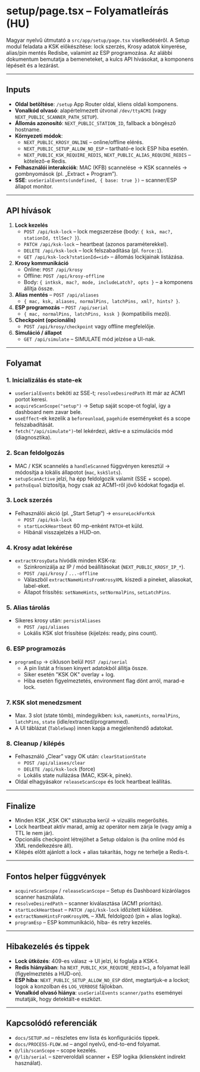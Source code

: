 # setup/page.tsx – Folyamatleírás (HU)

Magyar nyelvű útmutató a `src/app/setup/page.tsx` viselkedéséről. A Setup modul feladata a KSK előkészítése: lock szerzés, Krosy adatok kinyerése, alias/pin mentés Redisbe, valamint az ESP programozása. Az alábbi dokumentum bemutatja a bemeneteket, a kulcs API hívásokat, a komponens lépéseit és a lezárást.

---

## Inputs

- **Oldal betöltése**: `/setup` App Router oldal, kliens oldali komponens.
- **Vonalkód olvasó**: alapértelmezett útvonal `/dev/ttyACM1` (vagy `NEXT_PUBLIC_SCANNER_PATH_SETUP`).
- **Állomás azonosító**: `NEXT_PUBLIC_STATION_ID`, fallback a böngésző hostname.
- **Környezeti módok**:
  - `NEXT_PUBLIC_KROSY_ONLINE` – online/offline elérés.
  - `NEXT_PUBLIC_SETUP_ALLOW_NO_ESP` – tartható-e lock ESP hiba esetén.
  - `NEXT_PUBLIC_KSK_REQUIRE_REDIS`, `NEXT_PUBLIC_ALIAS_REQUIRE_REDIS` – kötelező-e Redis.
- **Felhasználói interakciók**: MAC (KFB) scannelése → KSK scannelés → gombnyomások (pl. „Extract + Program”).
- **SSE**: `useSerialEvents(undefined, { base: true })` – scanner/ESP állapot monitor.

---

## API hívások

1. **Lock kezelés**
   - `POST /api/ksk-lock` – lock megszerzése (body: `{ ksk, mac?, stationId, ttlSec? }`).
   - `PATCH /api/ksk-lock` – heartbeat (azonos paraméterekkel).
   - `DELETE /api/ksk-lock` – lock felszabadítása (pl. `force:1`).
   - `GET /api/ksk-lock?stationId=<id>` – állomás lockjainak listázása.
2. **Krosy kommunikáció**
   - Online: `POST /api/krosy`
   - Offline: `POST /api/krosy-offline`
   - Body: `{ intksk, mac?, mode, includeLatch?, opts }` – a komponens állítja össze.
3. **Alias mentés** – `POST /api/aliases`
   - `{ mac, ksk, aliases, normalPins, latchPins, xml?, hints? }`.
4. **ESP programozás** – `POST /api/serial`
   - `{ mac, normalPins, latchPins, kssk }` (kompatibilis mező).
5. **Checkpoint (opcionális)**
   - `POST /api/krosy/checkpoint` vagy offline megfelelője.
6. **Simuláció / állapot**
   - `GET /api/simulate` – SIMULATE mód jelzése a UI-nak.

---

## Folyamat

### 1. Inicializálás és state-ek
- `useSerialEvents` beköti az SSE-t; `resolveDesiredPath` itt már az ACM1 portot keresi.
- `acquireScanScope("setup")` → Setup saját scope-ot foglal, így a dashboard nem zavar bele.
- `useEffect`-ek kezelik a `beforeunload`, `pagehide` eseményeket és a scope felszabadítását.
- `fetch("/api/simulate")`-tel lekérdezi, aktív-e a szimulációs mód (diagnosztika).

### 2. Scan feldolgozás
- MAC / KSK scannelés a `handleScanned` függvényen keresztül → módosítja a lokális állapotot (`mac`, `kskSlots`).
- `setupScanActive` jelzi, ha épp feldolgozik valamit (SSE + scope).
- `pathsEqual` biztosítja, hogy csak az ACM1-ről jövő kódokat fogadja el.

### 3. Lock szerzés
- Felhasználói akció (pl. „Start Setup”) → `ensureLockForKsk`
  - `POST /api/ksk-lock`
  - `startLockHeartbeat` 60 mp-enként `PATCH`-et küld.
  - Hibánál visszajelzés a HUD-on.

### 4. Krosy adat lekérése
- `extractKrosyData` hívódik minden KSK-ra:
  - Szinkronizálja az IP / mód beállításokat (`NEXT_PUBLIC_KROSY_IP_*`).
  - `POST /api/krosy` / `...-offline`
  - Válaszból `extractNameHintsFromKrosyXML` kiszedi a pineket, aliasokat, label-eket.
  - Állapot frissítés: `setNameHints`, `setNormalPins`, `setLatchPins`.

### 5. Alias tárolás
- Sikeres krosy után: `persistAliases`
  - `POST /api/aliases`
  - Lokális KSK slot frissítése (kijelzés: ready, pins count).

### 6. ESP programozás
- `programEsp` → cikluson belül `POST /api/serial`
  - A pin listát a frissen kinyert adatokból állítja össze.
  - Siker esetén "KSK OK" overlay + log.
  - Hiba esetén figyelmeztetés, environment flag dönt arról, marad-e lock.

### 7. KSK slot menedzsment
- Max. 3 slot (state tömb), mindegyikben: `ksk`, `nameHints`, `normalPins`, `latchPins`, `state` (idle/extracted/programmed).
- A UI táblázat (`TableSwap`) innen kapja a megjelenítendő adatokat.

### 8. Cleanup / kilépés
- Felhasználó „Clear” vagy OK után: `clearStationState`
  - `POST /api/aliases/clear`
  - `DELETE /api/ksk-lock` (force)
  - Lokális state nullázása (MAC, KSK-k, pinek).
- Oldal elhagyásakor `releaseScanScope` és lock heartbeat leállítás.

---

## Finalize

- Minden KSK „KSK OK” státuszba kerül → vizuális megerősítés.
- Lock heartbeat aktív marad, amíg az operátor nem zárja le (vagy amíg a TTL le nem jár).
- Opcionális checkpoint létrejöhet a Setup oldalon is (ha online mód és XML rendelkezésre áll).
- Kilépés előtt ajánlott a lock + alias takarítás, hogy ne terhelje a Redis-t.

---

## Fontos helper függvények

- `acquireScanScope` / `releaseScanScope` – Setup és Dashboard kizárólagos scanner használata.
- `resolveDesiredPath` – scanner kiválasztása (ACM1 prioritás).
- `startLockHeartbeat` – `PATCH /api/ksk-lock` időzített küldése.
- `extractNameHintsFromKrosyXML` – XML feldolgozó (pin + alias logika).
- `programEsp` – ESP kommunikáció, hiba- és retry kezelés.

---

## Hibakezelés és tippek

- **Lock ütközés**: 409-es válasz → UI jelzi, ki foglalja a KSK-t.
- **Redis hiányában**: ha `NEXT_PUBLIC_KSK_REQUIRE_REDIS=1`, a folyamat leáll (figyelmeztetés a HUD-on).
- **ESP hiba**: `NEXT_PUBLIC_SETUP_ALLOW_NO_ESP` dönt, megtartjuk-e a lockot; logok a konzolban és `LOG_VERBOSE` fájlokban.
- **Vonalkód olvasó hiánya**: `useSerialEvents` `scanner/paths` eseményei mutatják, hogy detektált-e eszközt.

---

## Kapcsolódó referenciák

- `docs/SETUP.md` – részletes env lista és konfigurációs tippek.
- `docs/PROCESS-FLOW.md` – angol nyelvű, end-to-end folyamat.
- `@/lib/scanScope` – scope kezelés.
- `@/lib/serial` – szerveroldali scanner + ESP logika (kliensként indirekt használat).

